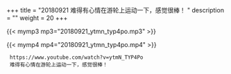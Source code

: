 +++
title = "20180921  难得有心情在游轮上运动一下，感觉很棒！ "
description = ""
weight = 20
+++

{{< mymp3 mp3="20180921_ytmn_typ4po.mp3" >}}

{{< mymp4 mp4="20180921_ytmn_typ4po.mp4" >}}

     https://www.youtube.com/watch?v=ytmN_TYP4Po 
     难得有心情在游轮上运动一下，感觉很棒！ 
     
